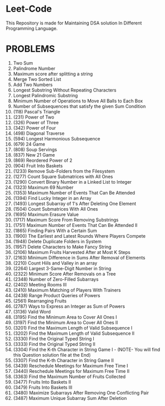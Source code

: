 # Leet-Code
This Repository is made for Maintaining DSA solution In Different Programming Language.

# PROBLEMS
1. Two Sum
2. Palindrome Number
3. Maximum score after splitting a string
4. Merge Two Sorted List
5. Add Two Numbers
6. Longest Substring Without Repeating Characters
7. Longest Palindromic Substring
8. Minimum Number of Operations to Move All Balls to Each Box
9. Number of Subsequences that satisfy the given Sum Condition
10. (118) Pascal's Triangle
11. (231) Power of Two
12. (326) Power of Three
13. (342) Power of Four
14. (498) Diagonal Traverse
15. (594) Longest Harmonious Subsequence
16. (679) 24 Game
17. (808) Soup Servings
18. (837) New 21 Game
19. (869) Reordered Power of 2
20. (904) Fruit Into Baskets
21. (1233) Remove Sub-Folders from the Filesystem
22. (1277) Count Square Submatrices with All Ones
23. (1290) Convert Binary Number in a Linked List to Integer
24. (1323) Maximum 69 Number
25. (1353) Maximum Number of Events That Can Be Attended
26. (1394) Find Lucky Integer in an Array
27. (1493) Longest Subarray of 1's After Deleting One Element
28. (1504) Count Submatrices With All Ones
29. (1695) Maximum Erasure Value
30. (1717) Maximum Score From Removing Substrings
31. (1751) Maximum Number of Events That Can Be Attended II
32. (1865) Finding Pairs With a Certain Sum
33. (1900) The Earliest and Latest Rounds Where Players Compete
34. (1948) Delete Duplicate Folders in System
35. (1957) Delete Characters to Make Fancy String
36. (2106) Maximum Fruits Harvested After at Most K Steps
37. (2163) Minimum Difference in Sums After Removal of Elements
38. (2210) Count Hiils and Valley in an array
39. (2264) Largest 3-Same-Digit Number in String
40. (2322) Minimum Score After Removals on a Tree
41. (2348) Number of Zero-Filled Subarrays
42. (2402) Meeting Rooms III
43. (2410) Maximum Matching of Players With Trainers
44. (2438) Range Product Queries of Powers
45. (2561) Rearranging Fruits
46. (2787) Ways to Express an Integer as Sum of Powers
47. (3136) Valid Word
48. (3195) Find the Minimum Area to Cover All Ones I
49. (3197) Find the Minimum Area to Cover All Ones II
50. (3201) Find the Maximum Length of Valid Subsequence I
51. (3202) Find the Maximum Length of Valid Subsequence II
52. (3330) Find the Original Typed String I
53. (3333) Find the Original Typed String II
54. (3304) Find the K-th Character in String Game I - (NOTE- You will find this Question solution file at the End)
55. (3307) Find the K-th Character in String Game II
56. (3439) Reschedule Meetings for Maximum Free Time I
57. (3440) Reschedule Meetings for Maximum Free Time II
58. (3363) Find the Maximum Number of Fruits Collected
59. (3477) Fruits Into Baskets II
60. (3479) Fruits Into Baskets III
61. (3480) Maximize Subarrays After Removing One Conflicting Pair
62. (3487) Maximum Unique Subarray Sum After Deletion
    



